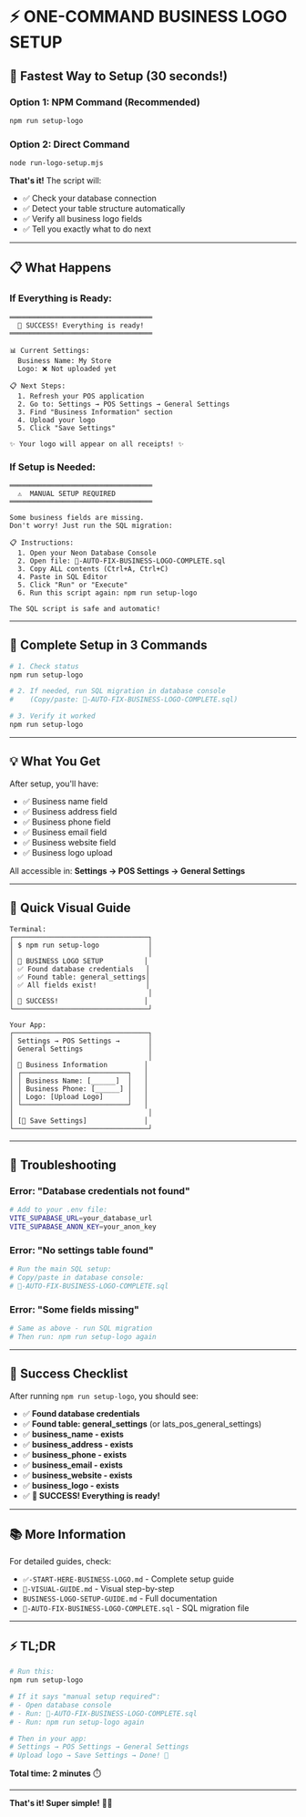 # ⚡ ONE-COMMAND BUSINESS LOGO SETUP

## 🚀 Fastest Way to Setup (30 seconds!)

### Option 1: NPM Command (Recommended)
```bash
npm run setup-logo
```

### Option 2: Direct Command
```bash
node run-logo-setup.mjs
```

**That's it!** The script will:
- ✅ Check your database connection
- ✅ Detect your table structure automatically
- ✅ Verify all business logo fields
- ✅ Tell you exactly what to do next

---

## 📋 What Happens

### If Everything is Ready:
```
═══════════════════════════════════
  🎉 SUCCESS! Everything is ready!
═══════════════════════════════════

📊 Current Settings:
  Business Name: My Store
  Logo: ❌ Not uploaded yet

📋 Next Steps:
  1. Refresh your POS application
  2. Go to: Settings → POS Settings → General Settings
  3. Find "Business Information" section
  4. Upload your logo
  5. Click "Save Settings"

✨ Your logo will appear on all receipts! ✨
```

### If Setup is Needed:
```
═══════════════════════════════════
  ⚠️  MANUAL SETUP REQUIRED
═══════════════════════════════════

Some business fields are missing.
Don't worry! Just run the SQL migration:

📋 Instructions:
  1. Open your Neon Database Console
  2. Open file: 🚀-AUTO-FIX-BUSINESS-LOGO-COMPLETE.sql
  3. Copy ALL contents (Ctrl+A, Ctrl+C)
  4. Paste in SQL Editor
  5. Click "Run" or "Execute"
  6. Run this script again: npm run setup-logo

The SQL script is safe and automatic!
```

---

## 🎯 Complete Setup in 3 Commands

```bash
# 1. Check status
npm run setup-logo

# 2. If needed, run SQL migration in database console
#    (Copy/paste: 🚀-AUTO-FIX-BUSINESS-LOGO-COMPLETE.sql)

# 3. Verify it worked
npm run setup-logo
```

---

## 💡 What You Get

After setup, you'll have:
- ✅ Business name field
- ✅ Business address field
- ✅ Business phone field
- ✅ Business email field
- ✅ Business website field
- ✅ Business logo upload

All accessible in: **Settings → POS Settings → General Settings**

---

## 📸 Quick Visual Guide

```
Terminal:
┌─────────────────────────────────┐
│ $ npm run setup-logo            │
│                                 │
│ 🚀 BUSINESS LOGO SETUP          │
│ ✅ Found database credentials   │
│ ✅ Found table: general_settings│
│ ✅ All fields exist!            │
│                                 │
│ 🎉 SUCCESS!                     │
└─────────────────────────────────┘

Your App:
┌─────────────────────────────────┐
│ Settings → POS Settings →       │
│ General Settings                │
│                                 │
│ 🏢 Business Information         │
│ ┌──────────────────────────┐   │
│ │ Business Name: [______]  │   │
│ │ Business Phone: [______] │   │
│ │ Logo: [Upload Logo]      │   │
│ └──────────────────────────┘   │
│                                 │
│ [💾 Save Settings]              │
└─────────────────────────────────┘
```

---

## 🔧 Troubleshooting

### Error: "Database credentials not found"
```bash
# Add to your .env file:
VITE_SUPABASE_URL=your_database_url
VITE_SUPABASE_ANON_KEY=your_anon_key
```

### Error: "No settings table found"
```bash
# Run the main SQL setup:
# Copy/paste in database console:
# 🚀-AUTO-FIX-BUSINESS-LOGO-COMPLETE.sql
```

### Error: "Some fields missing"
```bash
# Same as above - run SQL migration
# Then run: npm run setup-logo again
```

---

## 🎉 Success Checklist

After running `npm run setup-logo`, you should see:

- ✅ **Found database credentials**
- ✅ **Found table: general_settings** (or lats_pos_general_settings)
- ✅ **business_name - exists**
- ✅ **business_address - exists**
- ✅ **business_phone - exists**
- ✅ **business_email - exists**
- ✅ **business_website - exists**
- ✅ **business_logo - exists**
- ✅ **🎉 SUCCESS! Everything is ready!**

---

## 📚 More Information

For detailed guides, check:
- `✅-START-HERE-BUSINESS-LOGO.md` - Complete setup guide
- `📸-VISUAL-GUIDE.md` - Visual step-by-step
- `BUSINESS-LOGO-SETUP-GUIDE.md` - Full documentation
- `🚀-AUTO-FIX-BUSINESS-LOGO-COMPLETE.sql` - SQL migration file

---

## ⚡ TL;DR

```bash
# Run this:
npm run setup-logo

# If it says "manual setup required":
# - Open database console
# - Run: 🚀-AUTO-FIX-BUSINESS-LOGO-COMPLETE.sql
# - Run: npm run setup-logo again

# Then in your app:
# Settings → POS Settings → General Settings
# Upload logo → Save Settings → Done! 🎉
```

**Total time: 2 minutes** ⏱️

---

**That's it! Super simple!** 🚀✨


